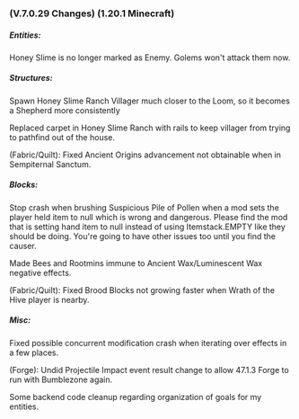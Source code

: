 ### **(V.7.0.29 Changes) (1.20.1 Minecraft)**

##### Entities:
Honey Slime is no longer marked as Enemy. Golems won't attack them now.

##### Structures:
Spawn Honey Slime Ranch Villager much closer to the Loom, so it becomes a Shepherd more consistently

Replaced carpet in Honey Slime Ranch with rails to keep villager from trying to pathfind out of the house.

(Fabric/Quilt): Fixed Ancient Origins advancement not obtainable when in Sempiternal Sanctum.

##### Blocks:
Stop crash when brushing Suspicious Pile of Pollen when a mod sets the player held item to null which is wrong and dangerous. 
 Please find the mod that is setting hand item to null instead of using Itemstack.EMPTY like they should be doing. 
 You're going to have other issues too until you find the causer.

Made Bees and Rootmins immune to Ancient Wax/Luminescent Wax negative effects.

(Fabric/Quilt): Fixed Brood Blocks not growing faster when Wrath of the Hive player is nearby.

##### Misc: 
Fixed possible concurrent modification crash when iterating over effects in a few places.

(Forge): Undid Projectile Impact event result change to allow 47.1.3 Forge to run with Bumblezone again.

Some backend code cleanup regarding organization of goals for my entities.